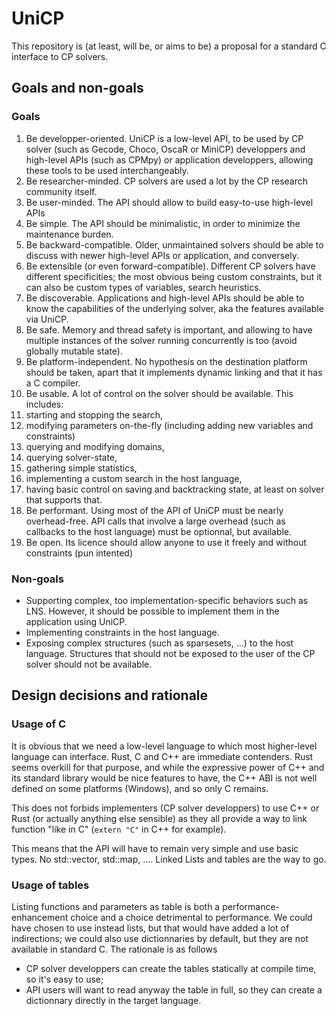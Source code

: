 # UniCP

This repository is (at least, will be, or aims to be) a proposal for a standard C interface to CP solvers. 

## Goals and non-goals

### Goals

1. Be developper-oriented. UniCP is a low-level API, to be used by CP solver (such as Gecode, Choco, OscaR or MiniCP) developpers and high-level APIs (such as CPMpy) or application developpers, allowing these tools to be used interchangeably.
2. Be researcher-minded. CP solvers are used a lot by the CP research community itself.
3. Be user-minded. The API should allow to build easy-to-use high-level APIs 
4. Be simple. The API should be minimalistic, in order to minimize the maintenance burden.
5. Be backward-compatible. Older, unmaintained solvers should be able to discuss with newer high-level APIs or application, and conversely.
6. Be extensible (or even forward-compatible). Different CP solvers have different specificities; the most obvious being custom constraints, but it can also be custom types of variables, search heuristics.
7. Be discoverable. Applications and high-level APIs should be able to know the capabilities of the underlying solver, aka the features available via UniCP.
8. Be safe. Memory and thread safety is important, and allowing to have multiple instances of the solver running concurrently is too (avoid globally mutable state).
9. Be platform-independent. No hypothesis on the destination platform should be taken, apart that it implements dynamic linking and that it has a C compiler.
10. Be usable. A lot of control on the solver should be available. This includes:
   1. starting and stopping the search,
   2. modifying parameters on-the-fly (including adding new variables and constraints)
   3. querying and modifying domains, 
   4. querying solver-state, 
   5. gathering simple statistics, 
   6. implementing a custom search in the host language,
   7. having basic control on saving and backtracking state, at least on solver that supports that.
11. Be performant. Using most of the API of UniCP must be nearly overhead-free. API calls that involve a large overhead (such as callbacks to the host language) must be optionnal, but available.
12. Be open. Its licence should allow anyone to use it freely and without constraints (pun intented)

### Non-goals

- Supporting complex, too implementation-specific behaviors such as LNS. However, it should be possible to implement them in the application using UniCP.
- Implementing constraints in the host language.
- Exposing complex structures (such as sparsesets, ...) to the host language. Structures that should not be exposed to the user of the CP solver should not be available.

## Design decisions and rationale

### Usage of C

It is obvious that we need a low-level language to which most higher-level language can interface. Rust, C and C++ are immediate contenders. Rust seems overkill for that purpose, and while the expressive power of C++ and its standard library would be nice features to have, the C++ ABI is not well defined on some platforms (Windows), and so only C remains.

This does not forbids implementers (CP solver developpers) to use C++ or Rust (or actually anything else sensible) as they all provide a way to link function "like in C" (`extern "C"` in C++ for example).

This means that the API will have to remain very simple and use basic types. No std::vector, std::map, .... Linked Lists and tables are the way to go.

### Usage of tables

Listing functions and parameters as table is both a performance-enhancement choice and a choice detrimental to performance. We could have chosen to use instead lists, but that would have added a lot of indirections; we could also use dictionnaries by default, but they are not available in standard C. The rationale is as follows
- CP solver developpers can create the tables statically at compile time, so it's easy to use;
- API users will want to read anyway the table in full, so they can create a dictionnary directly in the target language.
